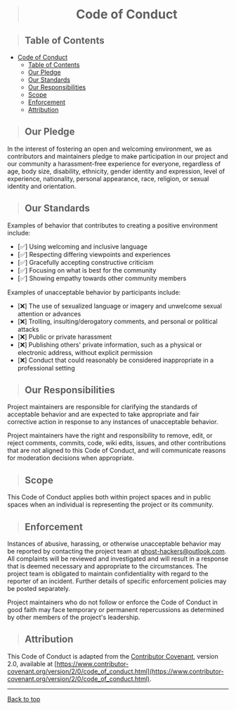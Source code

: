 > # <p align="center">Code of Conduct</p>

> ## Table of Contents

- [Code of Conduct](#code-of-conduct)
  - [Table of Contents](#table-of-contents)
  - [Our Pledge](#our-pledge)
  - [Our Standards](#our-standards)
  - [Our Responsibilities](#our-responsibilities)
  - [Scope](#scope)
  - [Enforcement](#enforcement)
  - [Attribution](#attribution)

> ## Our Pledge

In the interest of fostering an open and welcoming environment, we as contributors and maintainers pledge to make participation in our project and our community a harassment-free experience for everyone, regardless of age, body size, disability, ethnicity, gender identity and expression, level of experience, nationality, personal appearance, race, religion, or sexual identity and orientation.

> ## Our Standards

Examples of behavior that contributes to creating a positive environment include:

- [:white_check_mark:] Using welcoming and inclusive language
- [:white_check_mark:] Respecting differing viewpoints and experiences
- [:white_check_mark:] Gracefully accepting constructive criticism
- [:white_check_mark:] Focusing on what is best for the community
- [:white_check_mark:] Showing empathy towards other community members

Examples of unacceptable behavior by participants include:

- [:x:] The use of sexualized language or imagery and unwelcome sexual attention or advances
- [:x:] Trolling, insulting/derogatory comments, and personal or political attacks
- [:x:] Public or private harassment
- [:x:] Publishing others' private information, such as a physical or electronic address, without explicit permission
- [:x:] Conduct that could reasonably be considered inappropriate in a professional setting

> ## Our Responsibilities

Project maintainers are responsible for clarifying the standards of acceptable behavior and are expected to take appropriate and fair corrective action in response to any instances of unacceptable behavior.

Project maintainers have the right and responsibility to remove, edit, or reject comments, commits, code, wiki edits, issues, and other contributions that are not aligned to this Code of Conduct, and will communicate reasons for moderation decisions when appropriate.

> ## Scope

This Code of Conduct applies both within project spaces and in public spaces when an individual is representing the project or its community.

> ## Enforcement

Instances of abusive, harassing, or otherwise unacceptable behavior may be reported by contacting the project team at [ghost-hackers@outlook.com](mailto:ghost-hackers@outlook.com). All complaints will be reviewed and investigated and will result in a response that is deemed necessary and appropriate to the circumstances. The project team is obligated to maintain confidentiality with regard to the reporter of an incident. Further details of specific enforcement policies may be posted separately.

Project maintainers who do not follow or enforce the Code of Conduct in good faith may face temporary or permanent repercussions as determined by other members of the project's leadership.

> ## Attribution

This Code of Conduct is adapted from the [Contributor Covenant](https://www.contributor-covenant.org), version 2.0, available at [https://www.contributor-covenant.org/version/2/0/code_of_conduct.html](https://www.contributor-covenant.org/version/2/0/code_of_conduct.html).

---
[Back to top](#code-of-conduct)